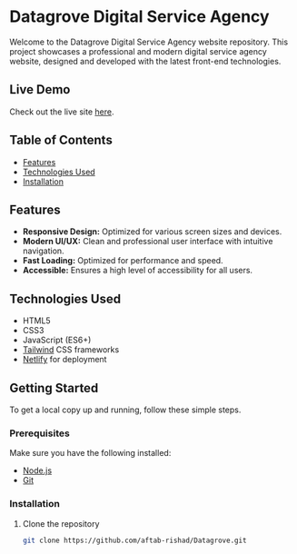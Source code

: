 # Datagrove Digital Service Agency

Welcome to the Datagrove Digital Service Agency website repository. This project showcases a professional and modern digital service agency website, designed and developed with the latest front-end technologies.

## Live Demo

Check out the live site [here](https://datagrove.netlify.app/).

## Table of Contents

- [Features](#features)
- [Technologies Used](#technologies-used)
- [Installation](#installation)

## Features

- **Responsive Design:** Optimized for various screen sizes and devices.
- **Modern UI/UX:** Clean and professional user interface with intuitive navigation.
- **Fast Loading:** Optimized for performance and speed.
- **Accessible:** Ensures a high level of accessibility for all users.

## Technologies Used

- HTML5
- CSS3
- JavaScript (ES6+)
- [Tailwind](https://tailwindcss.com/) CSS frameworks
- [Netlify](https://www.netlify.com/) for deployment

## Getting Started

To get a local copy up and running, follow these simple steps.

### Prerequisites

Make sure you have the following installed:

- [Node.js](https://nodejs.org/)
- [Git](https://git-scm.com/)

### Installation

1. Clone the repository

   ```sh
   git clone https://github.com/aftab-rishad/Datagrove.git
   ```

